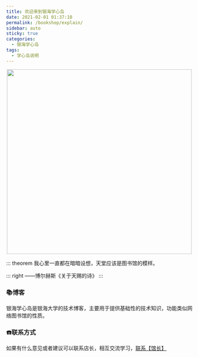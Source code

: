 ```yaml
---
title: 欢迎来到银海学心岛
date: 2021-02-01 01:37:10
permalink: /bookshop/explain/
sidebar: auto
sticky: true
categories:
  - 银海学心岛
tags:
  - 学心岛说明
---
```


<p align="center">
  <img width="500" src="http://kaimo313.gitee.io/images/douban/img/bg-img-1.jpg"/>
</p>

::: theorem
我心里一直都在暗暗设想，天堂应该是图书馆的模样。

::: right
——博尔赫斯《关于天赐的诗》
:::

<!-- more -->

### 📚博客

银海学心岛是银海大学的技术博客，主要用于提供基础性的技术知识，功能类似网络图书馆的性质。


### ☎️联系方式

如果有什么意见或者建议可以联系店长，相互交流学习，[联系【馆长】](/bookshop/linkme/)